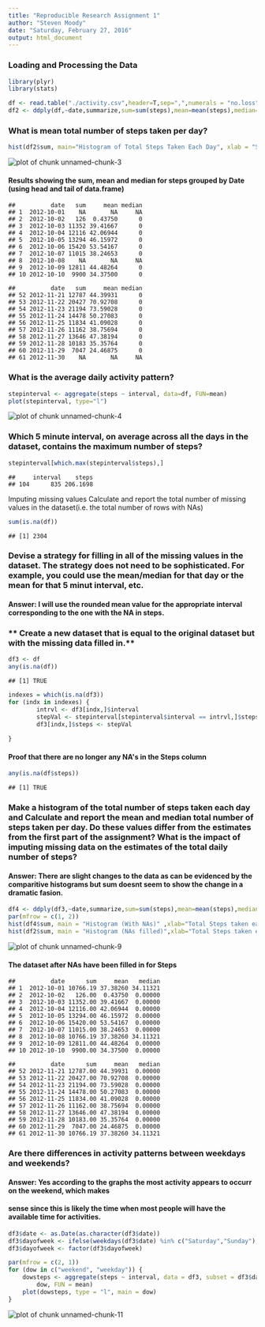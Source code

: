```yaml
---
title: "Reproducible Research Assignment 1"
author: "Steven Moody"
date: "Saturday, February 27, 2016"
output: html_document
---
```


### Loading and Processing the Data

```r
library(plyr)
library(stats)
```

```r
df <- read.table("./activity.csv",header=T,sep=",",numerals = "no.loss")
df2 <- ddply(df,~date,summarize,sum=sum(steps),mean=mean(steps),median=median(steps))
```
### **What is mean total number of steps taken per day?**

```r
hist(df2$sum, main="Histogram of Total Steps Taken Each Day", xlab = "Steps")
```

![plot of chunk unnamed-chunk-3](figure/unnamed-chunk-3-1.png)

#### Results showing the sum, mean and median for steps grouped by Date (using head and tail of data.frame)


```
##          date   sum     mean median
## 1  2012-10-01    NA       NA     NA
## 2  2012-10-02   126  0.43750      0
## 3  2012-10-03 11352 39.41667      0
## 4  2012-10-04 12116 42.06944      0
## 5  2012-10-05 13294 46.15972      0
## 6  2012-10-06 15420 53.54167      0
## 7  2012-10-07 11015 38.24653      0
## 8  2012-10-08    NA       NA     NA
## 9  2012-10-09 12811 44.48264      0
## 10 2012-10-10  9900 34.37500      0
```

```
##          date   sum     mean median
## 52 2012-11-21 12787 44.39931      0
## 53 2012-11-22 20427 70.92708      0
## 54 2012-11-23 21194 73.59028      0
## 55 2012-11-24 14478 50.27083      0
## 56 2012-11-25 11834 41.09028      0
## 57 2012-11-26 11162 38.75694      0
## 58 2012-11-27 13646 47.38194      0
## 59 2012-11-28 10183 35.35764      0
## 60 2012-11-29  7047 24.46875      0
## 61 2012-11-30    NA       NA     NA
```

### **What is the average daily activity pattern?**

```r
stepinterval <- aggregate(steps ~ interval, data=df, FUN=mean)
plot(stepinterval, type="l")
```

![plot of chunk unnamed-chunk-4](figure/unnamed-chunk-4-1.png)

### **Which 5 minute interval, on average across all the days in the dataset, contains the maximum number of steps?**

```r
stepinterval[which.max(stepinterval$steps),]
```

```
##     interval    steps
## 104      835 206.1698
```
Imputing missing values
Calculate and report the total number of missing values in the dataset(i.e. the total number of rows with NAs)

```r
sum(is.na(df))
```

```
## [1] 2304
```

### **Devise a strategy for filling in all of the missing values in the dataset. The strategy does not need to be sophisticated. For example, you could use the mean/median for that day or the mean for that 5 minut interval, etc.**

#### **Answer:** I will use the rounded mean value for the appropriate interval corresponding to the one with the NA in steps.

### ** Create a new dataset that is equal to the original dataset but with the missing data filled in.**

```r
df3 <- df
any(is.na(df))
```

```
## [1] TRUE
```

```r
indexes = which(is.na(df3))
for (indx in indexes) {
        intrvl <- df3[indx,]$interval
        stepVal <- stepinterval[stepinterval$interval == intrvl,]$steps
        df3[indx,]$steps <- stepVal
        
}
```
#### Proof that there are no longer any NA's in the Steps column

```r
any(is.na(df$steps))
```

```
## [1] TRUE
```
### **Make a histogram of the total number of steps taken each day and Calculate and report the mean and median total number of steps taken per day. Do these values differ from the estimates from the first part of the assignment? What is the impact of imputing missing data on the estimates of the total daily number of steps?**

#### **Answer:** There are slight changes to the data as can be evidenced by the comparitive histograms but sum doesnt seem to show the change in a dramatic fasion.


```r
df4 <- ddply(df3,~date,summarize,sum=sum(steps),mean=mean(steps),median=median(steps))
par(mfrow = c(1, 2))
hist(df4$sum, main = "Histogram (With NAs)" ,xlab="Total Steps taken each Day")
hist(df2$sum, main = "Histogram (NAs filled)",xlab="Total Steps taken each Day")
```

![plot of chunk unnamed-chunk-9](figure/unnamed-chunk-9-1.png)

#### The dataset after NAs have been filled in for Steps


```
##          date      sum     mean   median
## 1  2012-10-01 10766.19 37.38260 34.11321
## 2  2012-10-02   126.00  0.43750  0.00000
## 3  2012-10-03 11352.00 39.41667  0.00000
## 4  2012-10-04 12116.00 42.06944  0.00000
## 5  2012-10-05 13294.00 46.15972  0.00000
## 6  2012-10-06 15420.00 53.54167  0.00000
## 7  2012-10-07 11015.00 38.24653  0.00000
## 8  2012-10-08 10766.19 37.38260 34.11321
## 9  2012-10-09 12811.00 44.48264  0.00000
## 10 2012-10-10  9900.00 34.37500  0.00000
```

```
##          date      sum     mean   median
## 52 2012-11-21 12787.00 44.39931  0.00000
## 53 2012-11-22 20427.00 70.92708  0.00000
## 54 2012-11-23 21194.00 73.59028  0.00000
## 55 2012-11-24 14478.00 50.27083  0.00000
## 56 2012-11-25 11834.00 41.09028  0.00000
## 57 2012-11-26 11162.00 38.75694  0.00000
## 58 2012-11-27 13646.00 47.38194  0.00000
## 59 2012-11-28 10183.00 35.35764  0.00000
## 60 2012-11-29  7047.00 24.46875  0.00000
## 61 2012-11-30 10766.19 37.38260 34.11321
```
### **Are there differences in activity patterns between weekdays and weekends?**

#### **Answer:** Yes according to the graphs the most activity appears to occurr on the weekend, which makes
#### sense since this is likely the time when most people will have the available time for activities.


```r
df3$date <- as.Date(as.character(df3$date))
df3$dayofweek <- ifelse(weekdays(df3$date) %in% c("Saturday","Sunday"),"weekend","weekday")
df3$dayofweek <- factor(df3$dayofweek)
```


```r
par(mfrow = c(2, 1))
for (dow in c("weekend", "weekday")) {
    dowsteps <- aggregate(steps ~ interval, data = df3, subset = df3$dayofweek == 
        dow, FUN = mean)
    plot(dowsteps, type = "l", main = dow)
}
```

![plot of chunk unnamed-chunk-11](figure/unnamed-chunk-11-1.png)
